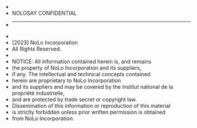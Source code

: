  * 
 * NOLOSAY CONFIDENTIAL
 * __________________
 * 
 *  [2023] NoLo Incorporation
 *  All Rights Reserved.
 * 
 * NOTICE:  All information contained herein is, and remains
 * the property of NoLo Incorporation and its suppliers,
 * if any.  The intellectual and technical concepts contained
 * herein are proprietary to NoLo Incorporation
 * and its suppliers and may be covered by the Institut national de la propriété industrielle,
 * and are protected by trade secret or copyright law.
 * Dissemination of this information or reproduction of this material
 * is strictly forbidden unless prior written permission is obtained
 * from NoLo Incorporation.
